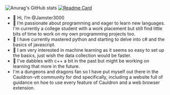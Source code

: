 ![Anurag's GitHub stats](https://github-readme-stats.vercel.app/api?username=jamster3000&show_icons=true&theme=synthwave)
[![Readme Card](https://github-readme-stats.vercel.app/api/pin/?username=jamster3000&repo=github-readme-stats)](https://github.com/anuraghazra/github-readme-stats)
- 👋 Hi, I’m @Jamster3000
- 👀 I’m passionate about programming and eager to learn new languages. I'm currently a college student with a work placement but still find little bits of time to work on my own programming projects too.
- 🌿 I have currently mastered python and starting to delve into c# and the basics of javascript.
- 🍂 I am very interested in machine learning as it seems so easy to set up the basics, just wish the data collection would be faster.
- 🌱 I've dabbles with c++ a bit in the past but might be working on learning that more in the future.
- I'm a dungeons and dragons fan so I have put myself out there in the Cauldron-vtt community for dnd specifically, including a website full of guidance on hoe to use every feature of Cauldron and a web browser extension.
